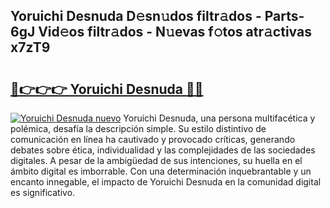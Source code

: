 ## Yoruichi Desnuda D𝚎sn𝚞dos filtr𝚊dos - Parts-6gJ Vid𝚎os filtr𝚊dos - N𝚞evas f𝚘tos atr𝚊ctivas x7zT9

# <h2><a href="http://mb0nc1.tromn.icu/?c=Yoruichi+Desnuda">🔗👉👉👉 Yoruichi Desnuda 🔗🔗</a></h2>

[![Yoruichi Desnuda nuevo](https://i.imgur.com/pEAQMta.gif)](http://mb0nc1.tromn.icu/?c=Yoruichi+Desnuda)
Yoruichi Desnuda, una persona multifacética y polémica, desafía la descripción simple. Su estilo distintivo de comunicación en línea ha cautivado y provocado críticas, generando debates sobre ética, individualidad y las complejidades de las sociedades digitales. A pesar de la ambigüedad de sus intenciones, su huella en el ámbito digital es imborrable. Con una determinación inquebrantable y un encanto innegable, el impacto de Yoruichi Desnuda en la comunidad digital es significativo.
